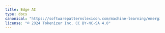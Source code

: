 ```yaml
---
title: Edge AI
type: docs
canonical: "https://softwarepatternslexicon.com/machine-learning/emerging-fields/edge-ai"
license: "© 2024 Tokenizer Inc. CC BY-NC-SA 4.0"
---
```

